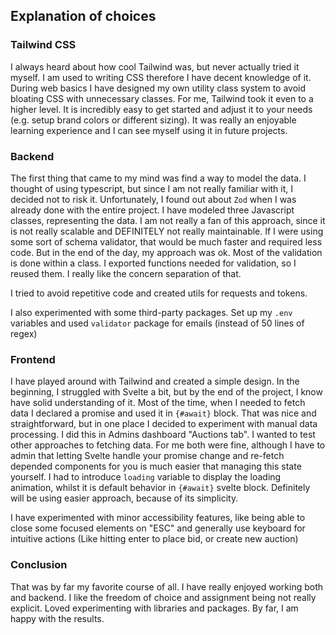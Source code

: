 ## Explanation of choices

### Tailwind CSS
I always heard about how cool Tailwind was, but never actually tried it myself. 
I am used to writing CSS therefore I have decent knowledge of it. During web basics I have designed my own 
utility class system to avoid bloating CSS with unnecessary classes. For me, Tailwind took it even to a higher level.
It is incredibly easy to get started and adjust it to your needs (e.g. setup brand colors or different sizing). 
It was really an enjoyable learning experience and I can see myself using it in future projects.

### Backend 
The first thing that came to my mind was find a way to model the data. I thought of using typescript, but since I am not really familiar with it,
I decided not to risk it. Unfortunately, I found out about `Zod` when I was already done with the entire project. I have modeled three Javascript classes,
representing the data. I am not really a fan of this approach, since it is not really scalable and DEFINITELY not really maintainable. If I were using some sort of
schema validator, that would be much faster and required less code. But in the end of the day, my approach was ok. Most of the validation is done within a class.
I exported functions needed for validation, so I reused them. I really like the concern separation of that.

I tried to avoid repetitive code and created utils for requests and tokens.

I also experimented with some third-party packages. Set up my `.env` variables and used `validator` package for emails (instead of 50 lines of regex)

### Frontend
I have played around with Tailwind and created a simple design. In the beginning, I struggled with Svelte a bit, but by the end of the project,
I know have solid understanding of it. Most of the time, when I needed to fetch data I declared a promise and used it in `{#await}` block. That was nice and straightforward, 
but in one place I decided to experiment with manual data processing. I did this in Admins dashboard "Auctions tab". I wanted to test other approaches to fetching data. For me
both were fine, although I have to admin that letting Svelte handle your promise change and re-fetch depended components for you is much easier that managing this state yourself.
I had to introduce `loading` variable to display the loading animation, whilst it is default behavior in `{#await}` svelte block. Definitely will be using easier approach, because 
of its simplicity.

I have experimented with minor accessibility features, like being able to close some focused elements on 
"ESC" and generally use keyboard for intuitive actions (Like hitting enter to place bid, or create new auction)


### Conclusion
That was by far my favorite course of all. I have really enjoyed working both and backend. I like the freedom of choice and assignment being not really explicit.
Loved experimenting with libraries and packages. By far, I am happy with the results. 

